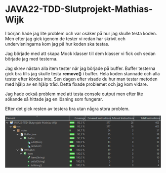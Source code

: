 # JAVA22-TDD-Slutprojekt-Mathias-Wijk

I början hade jag lite problem och var osäker på hur jag skulle testa koden. Men efter jag gick igenom de tester vi redan har skrivit och undervisningarna kom jag på hur koden ska testas. 

Jag började med att skapa Mock klasser till dem klasser vi fick och sedan började jag med testerna. 

Jag skrev nästan alla item tester när jag började på buffer. Buffer testerna gick bra tills jag skulle testa **remove()** i buffer. Hela koden stannade och alla tester efter kördes inte. Sen dagen efter visade du hur man testar metoden med hjälp av en hjälp tråd. Detta fixade problemet och jag kom vidare.

Jag hade också problem med att testa console output men efter lite sökande så hittade jag en lösning som fungerar.

Efter det gick resten av testera bra utan några stora problem.

![Code Coverage](TDDSP.png)